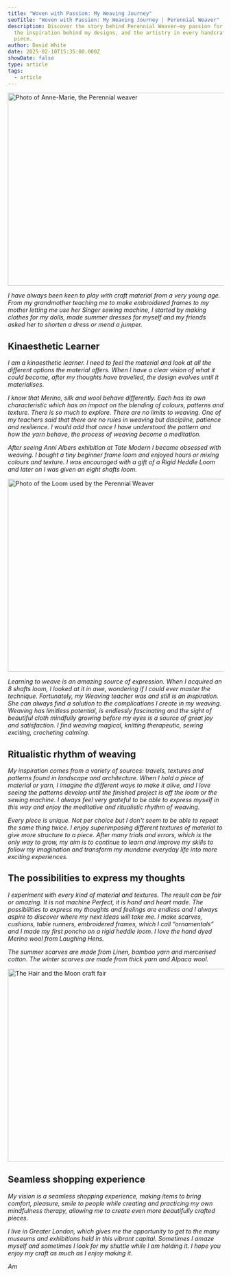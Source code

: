 ```yaml
---
title: "Woven with Passion: My Weaving Journey"
seoTitle: "Woven with Passion: My Weaving Journey | Perennial Weaver"
description: Discover the story behind Perennial Weaver—my passion for weaving,
  the inspiration behind my designs, and the artistry in every handcrafted
  piece.
author: David White
date: 2025-02-10T15:35:00.000Z
showDate: false
type: article
tags:
  - article
---
```

<img src="/_includes/static/img/anne-marie.avif" alt="Photo of Anne-Marie, the Perennial weaver" title="Photo of Anne-Marie, the Perennial weaver" class="Right" width="600px" height="450px" loading="lazy"/>

*I have always been keen to play with craft material from a very young age. From my grandmother teaching me to make embroidered frames to my mother letting me use her Singer sewing machine, I started by making clothes for my dolls, made summer dresses for myself and my friends asked her to shorten a dress or mend a jumper.*

## Kinaesthetic Learner

*I am a kinaesthetic learner. I need to feel the material and look at all the different options the material offers. When I have a clear vision of what it could become, after my thoughts have travelled, the design evolves until it materialises.*

*I know that Merino, silk and wool behave differently. Each has its own characteristic which has an impact on the blending of colours, patterns and texture. There is so much to explore. There are no limits to weaving. One of my teachers said that there are no rules in weaving but discipline, patience and resilience. I would add that once I have understood the pattern and how the yarn behave, the process of weaving become a meditation.*

*After seeing Anni Albers exhibition at Tate Modern I became obsessed with weaving. I bought a tiny beginner frame loom and enjoyed hours or mixing colours and texture. I was encouraged with a gift of a Rigid Heddle Loom and later on I was given an eight shafts loom.*

<img src="/_includes/static/img/loom.avif" alt="Photo of the Loom used by the Perennial Weaver" title="Photo of the Loom used by the Perennial Weaver" class="Left" width="600px" height="450px" loading="lazy"/>

*Learning to weave is an amazing source of expression. When I acquired an 8 shafts loom, I looked at it in awe, wondering if I could ever master the technique. Fortunately, my Weaving teacher was and still is an inspiration. She can always find a solution to the complications I create in my weaving. Weaving has limitless potential, is endlessly fascinating and the sight of beautiful cloth mindfully growing before my eyes is a source of great joy and satisfaction. I find weaving magical, knitting therapeutic, sewing exciting, crocheting calming.*

## Ritualistic rhythm of weaving

*My inspiration comes from a variety of sources: travels, textures and patterns found in landscape and architecture. When I hold a piece of material or yarn, I imagine the different ways to make it alive, and I love seeing the patterns develop until the finished project is off the loom or the sewing machine. I always feel very grateful to be able to express myself in this way and enjoy the meditative and ritualistic rhythm of weaving.*

*Every piece is unique. Not per choice but I don't seem to be able to repeat the same thing twice. I enjoy superimposing different textures of material to give more structure to a piece. After many trials and errors, which is the only way to grow, my aim is to continue to learn and improve my skills to follow my imagination and transform my mundane everyday life into more exciting experiences.*

## The possibilities to express my thoughts

*I experiment with every kind of material and textures. The result can be fair or amazing. It is not machine Perfect, it is hand and heart made. The possibilities to express my thoughts and feelings are endless and I always aspire to discover where my next ideas will take me. I make scarves, cushions, table runners, embroidered frames, which I call “ornamentals” and I made my first poncho on a rigid heddle loom. I love the hand dyed Merino wool from Laughing Hens.*

*The summer scarves are made from Linen, bamboo yarn and mercerised cotton. The winter scarves are made from thick yarn and Alpaca wool.*

<img src="/_includes/static/img/the-hair-and-the-moon.avif" alt="The Hair and the Moon craft fair" title="The Hair and the Moon craft fair" class="Right" width="600px" height="450px" loading="lazy"/>

## Seamless shopping experience

*My vision is a seamless shopping experience, making items to bring comfort, pleasure, smile to people while creating and practicing my own mindfulness therapy, allowing me to create even more beautifully crafted pieces.*

*I live in Greater London, which gives me the opportunity to get to the many museums and exhibitions held in this vibrant capital. Sometimes I amaze myself and sometimes I look for my shuttle while I am holding it. I hope you enjoy my craft as much as I enjoy making it.*

*Am*

